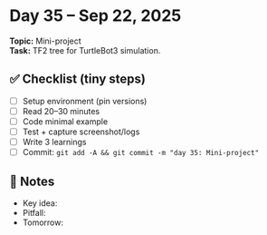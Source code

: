 # Day 35 – Sep 22, 2025
**Topic:** Mini-project  
**Task:** TF2 tree for TurtleBot3 simulation.

## ✅ Checklist (tiny steps)
- [ ] Setup environment (pin versions)
- [ ] Read 20–30 minutes
- [ ] Code minimal example
- [ ] Test + capture screenshot/logs
- [ ] Write 3 learnings
- [ ] Commit: `git add -A && git commit -m "day 35: Mini-project"`

## 📓 Notes
- Key idea:
- Pitfall:
- Tomorrow:
